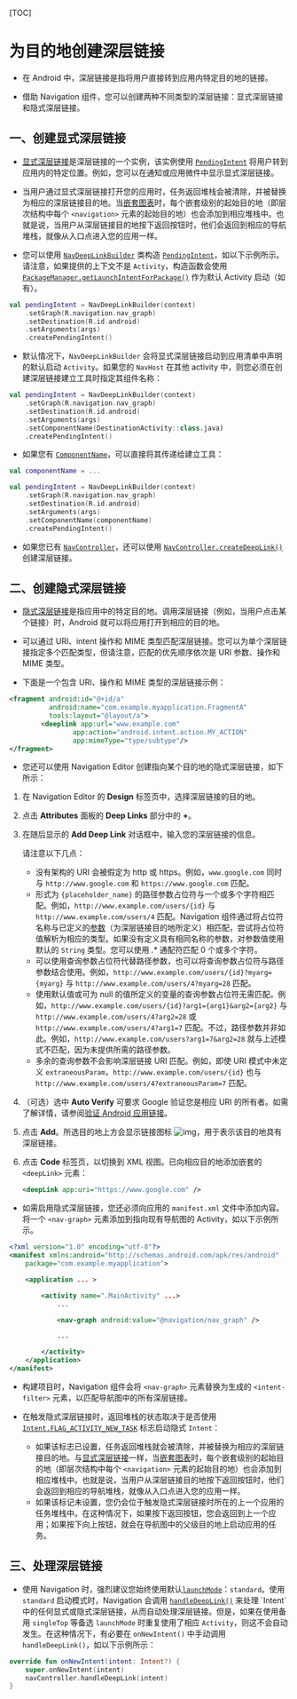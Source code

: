 [TOC]

# 为目的地创建深层链接

* 在 Android 中，深层链接是指将用户直接转到应用内特定目的地的链接。

* 借助 Navigation 组件，您可以创建两种不同类型的深层链接：显式深层链接和隐式深层链接。

## 一、创建显式深层链接

* [显式深层链接](https://developer.android.google.cn/training/app-links/deep-linking)是深层链接的一个实例，该实例使用 [`PendingIntent`](https://developer.android.google.cn/reference/android/app/PendingIntent) 将用户转到应用内的特定位置。例如，您可以在通知或应用微件中显示显式深层链接。

* 当用户通过显式深层链接打开您的应用时，任务返回堆栈会被清除，并被替换为相应的深层链接目的地。当[嵌套图表](https://developer.android.google.cn/guide/navigation/navigation-nested-graphs)时，每个嵌套级别的起始目的地（即层次结构中每个 `<navigation>` 元素的起始目的地）也会添加到相应堆栈中。也就是说，当用户从深层链接目的地按下返回按钮时，他们会返回到相应的导航堆栈，就像从入口点进入您的应用一样。

* 您可以使用 [`NavDeepLinkBuilder`](https://developer.android.google.cn/reference/androidx/navigation/NavDeepLinkBuilder) 类构造 [`PendingIntent`](https://developer.android.google.cn/reference/android/app/PendingIntent)，如以下示例所示。请注意，如果提供的上下文不是 `Activity`，构造函数会使用 [`PackageManager.getLaunchIntentForPackage()`](https://developer.android.google.cn/reference/android/content/pm/PackageManager#getLaunchIntentForPackage(java.lang.String)) 作为默认 Activity 启动（如有）。

```kotlin
val pendingIntent = NavDeepLinkBuilder(context)
    .setGraph(R.navigation.nav_graph)
    .setDestination(R.id.android)
    .setArguments(args)
    .createPendingIntent()
```

* 默认情况下，`NavDeepLinkBuilder` 会将显式深层链接启动到应用清单中声明的默认启动 `Activity`。如果您的 `NavHost` 在其他 activity 中，则您必须在创建深层链接建立工具时指定其组件名称：

```kotlin
val pendingIntent = NavDeepLinkBuilder(context)
    .setGraph(R.navigation.nav_graph)
    .setDestination(R.id.android)
    .setArguments(args)
    .setComponentName(DestinationActivity::class.java)
    .createPendingIntent()
```

* 如果您有 [`ComponentName`](https://developer.android.google.cn/reference/android/content/ComponentName)，可以直接将其传递给建立工具：

```kotlin
val componentName = ...

val pendingIntent = NavDeepLinkBuilder(context)
    .setGraph(R.navigation.nav_graph)
    .setDestination(R.id.android)
    .setArguments(args)
    .setComponentName(componentName)
    .createPendingIntent()
```

* 如果您已有 [`NavController`](https://developer.android.google.cn/reference/androidx/navigation/NavController)，还可以使用 [`NavController.createDeepLink()`](https://developer.android.google.cn/reference/androidx/navigation/NavController#createDeepLink()) 创建深层链接。

## 二、创建隐式深层链接

* [隐式深层链接](https://developer.android.google.cn/training/app-links/deep-linking)是指应用中的特定目的地。调用深层链接（例如，当用户点击某个链接）时，Android 就可以将应用打开到相应的目的地。

* 可以通过 URI、intent 操作和 MIME 类型匹配深层链接。您可以为单个深层链接指定多个匹配类型，但请注意，匹配的优先顺序依次是 URI 参数、操作和 MIME 类型。

* 下面是一个包含 URI、操作和 MIME 类型的深层链接示例：

```xml
<fragment android:id="@+id/a"
          android:name="com.example.myapplication.FragmentA"
          tools:layout="@layout/a">
        <deeplink app:url="www.example.com"
                app:action="android.intent.action.MY_ACTION"
                app:mimeType="type/subtype"/>
</fragment>
```

* 您还可以使用 Navigation Editor 创建指向某个目的地的隐式深层链接，如下所示：

1. 在 Navigation Editor 的 **Design** 标签页中，选择深层链接的目的地。

2. 点击 **Attributes** 面板的 **Deep Links** 部分中的 **+**。

3. 在随后显示的 **Add Deep Link** 对话框中，输入您的深层链接的信息。

   请注意以下几点：

   - 没有架构的 URI 会被假定为 http 或 https。例如，`www.google.com` 同时与 `http://www.google.com` 和 `https://www.google.com` 匹配。
   - 形式为 `{placeholder_name}` 的路径参数占位符与一个或多个字符相匹配。例如，`http://www.example.com/users/{id}` 与 `http://www.example.com/users/4` 匹配。Navigation 组件通过将占位符名称与已定义的[参数](https://developer.android.google.cn/guide/navigation/navigation-pass-data#define_destination_arguments)（为深层链接目的地所定义）相匹配，尝试将占位符值解析为相应的类型。如果没有定义具有相同名称的参数，对参数值使用默认的 `String` 类型。您可以使用 .* 通配符匹配 0 个或多个字符。
   - 可以使用查询参数占位符代替路径参数，也可以将查询参数占位符与路径参数结合使用。例如，`http://www.example.com/users/{id}?myarg={myarg}` 与 `http://www.example.com/users/4?myarg=28` 匹配。
   - 使用默认值或可为 null 的值所定义的变量的查询参数占位符无需匹配。例如，`http://www.example.com/users/{id}?arg1={arg1}&arg2={arg2}` 与 `http://www.example.com/users/4?arg2=28` 或 `http://www.example.com/users/4?arg1=7` 匹配。不过，路径参数并非如此。例如，`http://www.example.com/users?arg1=7&arg2=28` 就与上述模式不匹配，因为未提供所需的路径参数。
   - 多余的查询参数不会影响深层链接 URI 匹配。例如，即使 URI 模式中未定义 `extraneousParam`，`http://www.example.com/users/{id}` 也与 `http://www.example.com/users/4?extraneousParam=7` 匹配。

4. （可选）选中 **Auto Verify** 可要求 Google 验证您是相应 URI 的所有者。如需了解详情，请参阅[验证 Android 应用链接](https://developer.android.google.cn/training/app-links/verify-site-associations)。

5. 点击 **Add**。所选目的地上方会显示链接图标 ![img](https://developer.android.google.cn/studio/images/buttons/navigation-deeplink.png)，用于表示该目的地具有深层链接。

6. 点击 **Code** 标签页，以切换到 XML 视图。已向相应目的地添加嵌套的 `<deepLink>` 元素：

   ```xml
   <deepLink app:uri="https://www.google.com" />
   ```

* 如需启用隐式深层链接，您还必须向应用的 `manifest.xml` 文件中添加内容。将一个 `<nav-graph>` 元素添加到指向现有导航图的 Activity，如以下示例所示。

```xml
<?xml version="1.0" encoding="utf-8"?>
<manifest xmlns:android="http://schemas.android.com/apk/res/android"
    package="com.example.myapplication">

    <application ... >

        <activity name=".MainActivity" ...>
            ...

            <nav-graph android:value="@navigation/nav_graph" />

            ...

        </activity>
    </application>
</manifest>
```

* 构建项目时，Navigation 组件会将 `<nav-graph>` 元素替换为生成的 `<intent-filter>` 元素，以匹配导航图中的所有深层链接。

* 在触发隐式深层链接时，返回堆栈的状态取决于是否使用 [`Intent.FLAG_ACTIVITY_NEW_TASK`](https://developer.android.google.cn/reference/android/content/Intent#FLAG_ACTIVITY_NEW_TASK) 标志启动隐式 `Intent`：
  * 如果该标志已设置，任务返回堆栈就会被清除，并被替换为相应的深层链接目的地。与[显式深层链接](https://developer.android.google.cn/guide/navigation/navigation-deep-link#explicit)一样，当[嵌套图表](https://developer.android.google.cn/guide/navigation/navigation-nested-graphs)时，每个嵌套级别的起始目的地（即层次结构中每个 `<navigation>` 元素的起始目的地）也会添加到相应堆栈中。也就是说，当用户从深层链接目的地按下返回按钮时，他们会返回到相应的导航堆栈，就像从入口点进入您的应用一样。
  * 如果该标记未设置，您仍会位于触发隐式深层链接时所在的上一个应用的任务堆栈中。在这种情况下，如果按下返回按钮，您会返回到上一个应用；如果按下向上按钮，就会在导航图中的父级目的地上启动应用的任务。

## 三、处理深层链接

* 使用 Navigation 时，强烈建议您始终使用默认[`launchMode`](https://developer.android.google.cn/guide/topics/manifest/activity-element#lmode)：`standard`。使用 `standard` 启动模式时，Navigation 会调用 [`handleDeepLink()`](https://developer.android.google.cn/reference/androidx/navigation/NavController#handleDeepLink(android.content.Intent)) 来处理 `Intent` 中的任何显式或隐式深层链接，从而自动处理深层链接。但是，如果在使用备用 `singleTop` 等备选 `launchMode` 时重复使用了相应 `Activity`，则这不会自动发生。在这种情况下，有必要在 `onNewIntent()` 中手动调用 `handleDeepLink()`，如以下示例所示：

```kotlin
override fun onNewIntent(intent: Intent?) {
    super.onNewIntent(intent)
    navController.handleDeepLink(intent)
}
```
